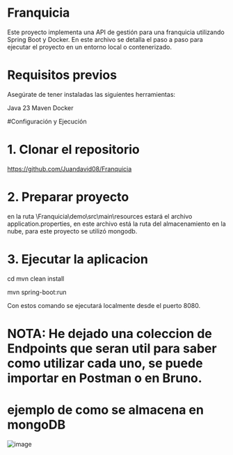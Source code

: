 # Franquicia

Este proyecto implementa una API de gestión para una franquicia utilizando Spring Boot y Docker. En este archivo se detalla el paso a paso para ejecutar el proyecto en un entorno local o contenerizado.

# Requisitos previos

Asegúrate de tener instaladas las siguientes herramientas:

Java 23
Maven
Docker

#Configuración y Ejecución

# 1. Clonar el repositorio
   
https://github.com/Juandavid08/Franquicia



# 2. Preparar proyecto

en la ruta \Franquicia\demo\src\main\resources estará el archivo application.properties, en este archivo está la ruta del almacenamiento en la nube, para este proyecto se utilizó mongodb.


# 3. Ejecutar la aplicacion

cd mvn clean install

mvn spring-boot:run

Con estos comando se ejecutará localmente desde el puerto 8080.


# NOTA: He dejado una coleccion de Endpoints que seran util para saber como utilizar cada uno, se puede importar en Postman o en Bruno.

# ejemplo de como se almacena en mongoDB
![image](https://github.com/user-attachments/assets/1590b9f7-f867-4e5d-8390-e72ca50d232a)



